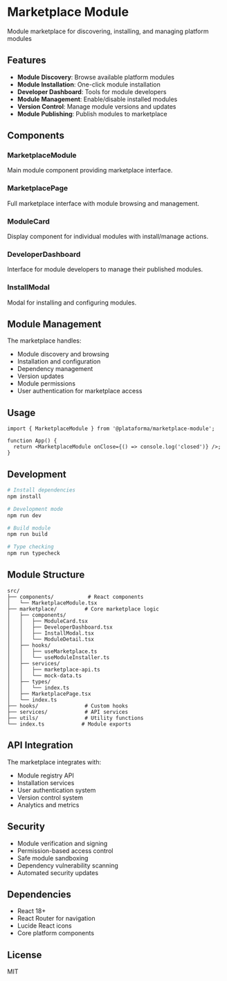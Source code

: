 # Marketplace Module

Module marketplace for discovering, installing, and managing platform modules

## Features

- **Module Discovery**: Browse available platform modules
- **Module Installation**: One-click module installation
- **Developer Dashboard**: Tools for module developers
- **Module Management**: Enable/disable installed modules
- **Version Control**: Manage module versions and updates
- **Module Publishing**: Publish modules to marketplace

## Components

### MarketplaceModule
Main module component providing marketplace interface.

### MarketplacePage
Full marketplace interface with module browsing and management.

### ModuleCard
Display component for individual modules with install/manage actions.

### DeveloperDashboard
Interface for module developers to manage their published modules.

### InstallModal
Modal for installing and configuring modules.

## Module Management

The marketplace handles:
- Module discovery and browsing
- Installation and configuration
- Dependency management
- Version updates
- Module permissions
- User authentication for marketplace access

## Usage

```tsx
import { MarketplaceModule } from '@plataforma/marketplace-module';

function App() {
  return <MarketplaceModule onClose={() => console.log('closed')} />;
}
```

## Development

```bash
# Install dependencies
npm install

# Development mode
npm run dev

# Build module
npm run build

# Type checking
npm run typecheck
```

## Module Structure

```
src/
├── components/           # React components
│   └── MarketplaceModule.tsx
├── marketplace/         # Core marketplace logic
│   ├── components/
│   │   ├── ModuleCard.tsx
│   │   ├── DeveloperDashboard.tsx
│   │   ├── InstallModal.tsx
│   │   └── ModuleDetail.tsx
│   ├── hooks/
│   │   ├── useMarketplace.ts
│   │   └── useModuleInstaller.ts
│   ├── services/
│   │   ├── marketplace-api.ts
│   │   └── mock-data.ts
│   ├── types/
│   │   └── index.ts
│   ├── MarketplacePage.tsx
│   └── index.ts
├── hooks/               # Custom hooks
├── services/            # API services
├── utils/               # Utility functions
└── index.ts            # Module exports
```

## API Integration

The marketplace integrates with:
- Module registry API
- Installation services
- User authentication system
- Version control system
- Analytics and metrics

## Security

- Module verification and signing
- Permission-based access control
- Safe module sandboxing
- Dependency vulnerability scanning
- Automated security updates

## Dependencies

- React 18+
- React Router for navigation
- Lucide React icons
- Core platform components

## License

MIT